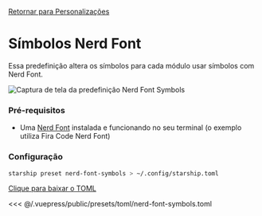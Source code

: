 [Retornar para Personalizações](./README.md#nerd-font-symbols)

# Símbolos Nerd Font

Essa predefinição altera os símbolos para cada módulo usar símbolos com Nerd Font.

![Captura de tela da predefinição Nerd Font Symbols](/presets/img/nerd-font-symbols.png)

### Pré-requisitos

- Uma [Nerd Font](https://www.nerdfonts.com/) instalada e funcionando no seu terminal (o exemplo utiliza Fira Code Nerd Font)

### Configuração

```sh
starship preset nerd-font-symbols > ~/.config/starship.toml
```

[Clique para baixar o TOML](/presets/toml/nerd-font-symbols.toml)

<<< @/.vuepress/public/presets/toml/nerd-font-symbols.toml
